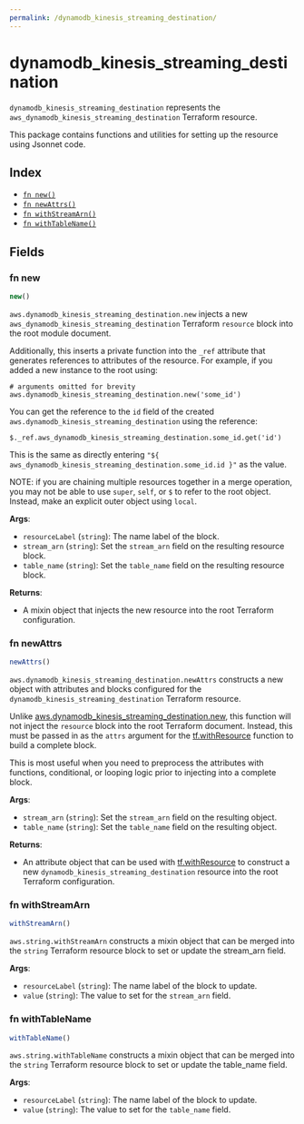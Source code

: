 ```yaml
---
permalink: /dynamodb_kinesis_streaming_destination/
---
```


# dynamodb_kinesis_streaming_destination

`dynamodb_kinesis_streaming_destination` represents the `aws_dynamodb_kinesis_streaming_destination` Terraform resource.



This package contains functions and utilities for setting up the resource using Jsonnet code.


## Index

* [`fn new()`](#fn-new)
* [`fn newAttrs()`](#fn-newattrs)
* [`fn withStreamArn()`](#fn-withstreamarn)
* [`fn withTableName()`](#fn-withtablename)

## Fields

### fn new

```ts
new()
```


`aws.dynamodb_kinesis_streaming_destination.new` injects a new `aws_dynamodb_kinesis_streaming_destination` Terraform `resource`
block into the root module document.

Additionally, this inserts a private function into the `_ref` attribute that generates references to attributes of the
resource. For example, if you added a new instance to the root using:

    # arguments omitted for brevity
    aws.dynamodb_kinesis_streaming_destination.new('some_id')

You can get the reference to the `id` field of the created `aws.dynamodb_kinesis_streaming_destination` using the reference:

    $._ref.aws_dynamodb_kinesis_streaming_destination.some_id.get('id')

This is the same as directly entering `"${ aws_dynamodb_kinesis_streaming_destination.some_id.id }"` as the value.

NOTE: if you are chaining multiple resources together in a merge operation, you may not be able to use `super`, `self`,
or `$` to refer to the root object. Instead, make an explicit outer object using `local`.

**Args**:
  - `resourceLabel` (`string`): The name label of the block.
  - `stream_arn` (`string`): Set the `stream_arn` field on the resulting resource block.
  - `table_name` (`string`): Set the `table_name` field on the resulting resource block.

**Returns**:
- A mixin object that injects the new resource into the root Terraform configuration.


### fn newAttrs

```ts
newAttrs()
```


`aws.dynamodb_kinesis_streaming_destination.newAttrs` constructs a new object with attributes and blocks configured for the `dynamodb_kinesis_streaming_destination`
Terraform resource.

Unlike [aws.dynamodb_kinesis_streaming_destination.new](#fn-new), this function will not inject the `resource`
block into the root Terraform document. Instead, this must be passed in as the `attrs` argument for the
[tf.withResource](https://github.com/tf-libsonnet/core/tree/main/docs#fn-withresource) function to build a complete block.

This is most useful when you need to preprocess the attributes with functions, conditional, or looping logic prior to
injecting into a complete block.

**Args**:
  - `stream_arn` (`string`): Set the `stream_arn` field on the resulting object.
  - `table_name` (`string`): Set the `table_name` field on the resulting object.

**Returns**:
  - An attribute object that can be used with [tf.withResource](https://github.com/tf-libsonnet/core/tree/main/docs#fn-withresource) to construct a new `dynamodb_kinesis_streaming_destination` resource into the root Terraform configuration.


### fn withStreamArn

```ts
withStreamArn()
```

`aws.string.withStreamArn` constructs a mixin object that can be merged into the `string`
Terraform resource block to set or update the stream_arn field.



**Args**:
  - `resourceLabel` (`string`): The name label of the block to update.
  - `value` (`string`): The value to set for the `stream_arn` field.


### fn withTableName

```ts
withTableName()
```

`aws.string.withTableName` constructs a mixin object that can be merged into the `string`
Terraform resource block to set or update the table_name field.



**Args**:
  - `resourceLabel` (`string`): The name label of the block to update.
  - `value` (`string`): The value to set for the `table_name` field.
